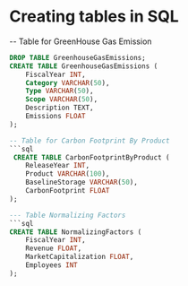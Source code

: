 # Creating tables in SQL 

-- Table for GreenHouse Gas Emission 
```sql
DROP TABLE GreenhouseGasEmissions;
CREATE TABLE GreenhouseGasEmissions (
    FiscalYear INT,
    Category VARCHAR(50),
    Type VARCHAR(50),
    Scope VARCHAR(50),
    Description TEXT,
    Emissions FLOAT
);

-- Table for Carbon Footprint By Product
```sql 
 CREATE TABLE CarbonFootprintByProduct (
    ReleaseYear INT,
    Product VARCHAR(100),
    BaselineStorage VARCHAR(50),
    CarbonFootprint FLOAT
);

--- Table Normalizing Factors
```sql
CREATE TABLE NormalizingFactors (
    FiscalYear INT,
    Revenue FLOAT,
    MarketCapitalization FLOAT,
    Employees INT
);
